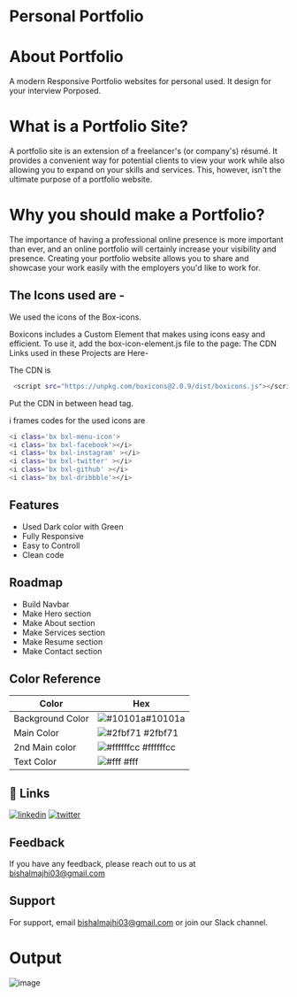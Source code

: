 # Personal Portfolio
# About Portfolio
A modern Responsive Portfolio websites for personal used. It design for your interview Porposed.

# What is a Portfolio Site?
 
A portfolio site is an extension of a freelancer's (or company's) résumé. It provides a convenient way for potential clients to view your work while also allowing you to expand on your skills and services. This, however, isn't the ultimate purpose of a portfolio website.

# Why you should make a Portfolio?
The importance of having a professional online presence is more important than ever, and an online portfolio will certainly increase your visibility and presence. Creating your portfolio website allows you to share and showcase your work easily with the employers you'd like to work for.
## The Icons used are -

We used the icons of the Box-icons.

Boxicons includes a Custom Element that makes using icons easy and efficient. To use it, add the box-icon-element.js file to the page: The CDN Links used in these Projects are Here-

The CDN is
```bash
 <script src="https://unpkg.com/boxicons@2.0.9/dist/boxicons.js"></script>
```
Put the CDN in between  head tag.

i frames codes for the used icons are 
```bash
<i class='bx bxl-menu-icon'>
<i class='bx bxl-facebook'></i>
<i class='bx bxl-instagram' ></i>
<i class='bx bxl-twitter' ></i>
<i class='bx bxl-github' ></i>
<i class='bx bxl-dribbble'></i>

```




## Features

- Used Dark color with Green 
- Fully Responsive
- Easy to Controll
- Clean code


## Roadmap

- Build Navbar
- Make Hero section
- Make About section
- Make Services section
- Make Resume section
- Make Contact section


## Color Reference

| Color             | Hex                                                                |
| ----------------- | ------------------------------------------------------------------ |
| Background Color | ![#10101a](https://via.placeholder.com/10/0a192f?text=+)#10101a |
| Main Color | ![#2fbf71](https://via.placeholder.com/10/f8f8f8?text=+) #2fbf71 |
| 2nd Main color | ![ #ffffffcc](https://via.placeholder.com/10/00b48a?text=+) #ffffffcc |
| Text Color | ![#fff](https://via.placeholder.com/10/00b48a?text=+) #fff |


## 🔗 Links
[![linkedin](https://img.shields.io/badge/linkedin-0A66C2?style=for-the-badge&logo=linkedin&logoColor=white)](https://www.linkedin.com/in/bishal-majhi-018613207/)
[![twitter](https://img.shields.io/badge/twitter-1DA1F2?style=for-the-badge&logo=twitter&logoColor=white)](https://twitter.com/BishalM29465308)


## Feedback

If you have any feedback, please reach out to us at bishalmajhi03@gmail.com 


## Support

For support, email bishalmajhi03@gmail.com or join our Slack channel.


# Output
![image](https://user-images.githubusercontent.com/90744937/173239239-d11b11fe-d41a-407e-9ea4-a2081d773707.png)
